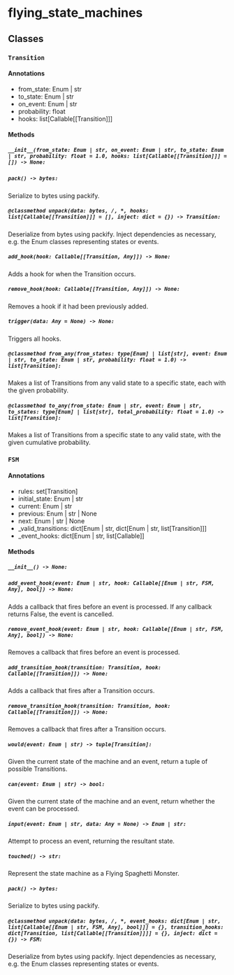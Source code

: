 # flying_state_machines

## Classes

### `Transition`

#### Annotations

- from_state: Enum | str
- to_state: Enum | str
- on_event: Enum | str
- probability: float
- hooks: list[Callable[[Transition]]]

#### Methods

##### `__init__(from_state: Enum | str, on_event: Enum | str, to_state: Enum | str, probability: float = 1.0, hooks: list[Callable[[Transition]]] = []) -> None:`

##### `pack() -> bytes:`

Serialize to bytes using packify.

##### `@classmethod unpack(data: bytes, /, *, hooks: list[Callable[[Transition]]] = [], inject: dict = {}) -> Transition:`

Deserialize from bytes using packify. Inject dependencies as necessary, e.g. the
Enum classes representing states or events.

##### `add_hook(hook: Callable[[Transition, Any]]) -> None:`

Adds a hook for when the Transition occurs.

##### `remove_hook(hook: Callable[[Transition, Any]]) -> None:`

Removes a hook if it had been previously added.

##### `trigger(data: Any = None) -> None:`

Triggers all hooks.

##### `@classmethod from_any(from_states: type[Enum] | list[str], event: Enum | str, to_state: Enum | str, probability: float = 1.0) -> list[Transition]:`

Makes a list of Transitions from any valid state to a specific state, each with
the given probability.

##### `@classmethod to_any(from_state: Enum | str, event: Enum | str, to_states: type[Enum] | list[str], total_probability: float = 1.0) -> list[Transition]:`

Makes a list of Transitions from a specific state to any valid state, with the
given cumulative probability.

### `FSM`

#### Annotations

- rules: set[Transition]
- initial_state: Enum | str
- current: Enum | str
- previous: Enum | str | None
- next: Enum | str | None
- _valid_transitions: dict[Enum | str, dict[Enum | str, list[Transition]]]
- _event_hooks: dict[Enum | str, list[Callable]]

#### Methods

##### `__init__() -> None:`

##### `add_event_hook(event: Enum | str, hook: Callable[[Enum | str, FSM, Any], bool]) -> None:`

Adds a callback that fires before an event is processed. If any callback returns
False, the event is cancelled.

##### `remove_event_hook(event: Enum | str, hook: Callable[[Enum | str, FSM, Any], bool]) -> None:`

Removes a callback that fires before an event is processed.

##### `add_transition_hook(transition: Transition, hook: Callable[[Transition]]) -> None:`

Adds a callback that fires after a Transition occurs.

##### `remove_transition_hook(transition: Transition, hook: Callable[[Transition]]) -> None:`

Removes a callback that fires after a Transition occurs.

##### `would(event: Enum | str) -> tuple[Transition]:`

Given the current state of the machine and an event, return a tuple of possible
Transitions.

##### `can(event: Enum | str) -> bool:`

Given the current state of the machine and an event, return whether the event
can be processed.

##### `input(event: Enum | str, data: Any = None) -> Enum | str:`

Attempt to process an event, returning the resultant state.

##### `touched() -> str:`

Represent the state machine as a Flying Spaghetti Monster.

##### `pack() -> bytes:`

Serialize to bytes using packify.

##### `@classmethod unpack(data: bytes, /, *, event_hooks: dict[Enum | str, list[Callable[[Enum | str, FSM, Any], bool]]] = {}, transition_hooks: dict[Transition, list[Callable[[Transition]]]] = {}, inject: dict = {}) -> FSM:`

Deserialize from bytes using packify. Inject dependencies as necessary, e.g. the
Enum classes representing states or events.


